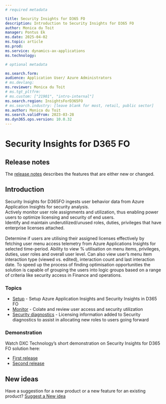 ```yaml
---
# required metadata

title: Security Insights for D365 FO
description: Introduction to Security Insights for D365 FO
author: Monica du Toit
manager: Pontus Ek
ms.date: 2025-04-02
ms.topic: article
ms.prod: 
ms.service: dynamics-ax-applications
ms.technology: 

# optional metadata

ms.search.form: 
audience: Application User/ Azure Administrators
# ms.devlang: 
ms.reviewer: Monica du Toit
# ms.tgt_pltfrm: 
# ms.custom: ["21901", "intro-internal"]
ms.search.region: InsightsForD365FO
# ms.search.industry: [leave blank for most, retail, public sector]
ms.author: Monica du Toit
ms.search.validFrom: 2023-03-28
ms.dyn365.ops.version: 10.0.32
---
```


# Security Insights for D365 FO

## Release notes
The [release notes](Release-notes.md) describes the features that are either new or changed. 

## Introduction

Security Insights for D365FO ingests user behavior data from Azure Application Insights for security analysis. <br>
Actively monitor user role assignments and utilization, thus enabling power users to optimize licensing and security of end users. <br>
Identify and maintain underutilized/unused roles, duties, privileges that have enterprise licenses attached. <br> 
<br>
Determine if users are utilising their assigned licenses effectively by fetching user menu access telemetry from Azure Applications Insights for selected time-period. Ability to view % utilisation on menu items, privileges, duties, user roles and overall user level. Can also view user’s menu item interaction type (viewed vs. edited), interaction count and last interaction date. To speed up the process of finding optimisation opportunities the solution is capable of grouping the users into logic groups based on a range of criteria like security access in Finance and operations.


### Topics
- [Setup](Parameters.md) - Setup Azure Application Insights and Security Insights in D365 FO
- [Monitor](Review.md) - Colate and review user access and security utilization
- [Security diagnostics](Security-diagnostics.md) - Licensing information added to Security diagnostics to assist in allocating new roles to users going forward

### Demonstration

Watch DXC Technology’s short demonstration on Security Insights for D365 FO solution here:
- [First release](https://dynamics.dxc.technology/microsoft-dynamics-365/security-insights-for-microsoft-dynamics-365-fo-solution-to-optimise-your-user-licensing)
- [Second release](https://dynamics.dxc.technology/webinars/security-insights-for-d365fo)

## New ideas
Have a suggestion for a new product or a new feature for an existing product? [Suggest a New idea](https://forms.office.com/r/U9twpSt3in)
